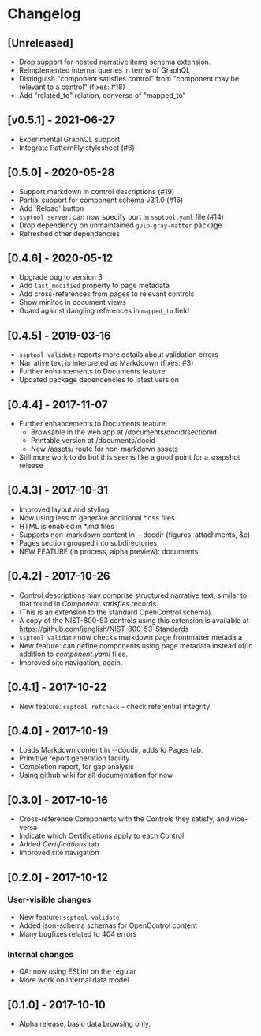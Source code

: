 # Changelog

## [Unreleased]
- Drop support for nested narrative items schema extension.
- Reimplemented internal queries in terms of GraphQL
- Distinguish "component satisfies control" from
  "component may be relevant to a control" (fixes: #18)
- Add "related_to" relation, converse of "mapped_to"

## [v0.5.1] - 2021-06-27
- Experimental GraphQL support 
- Integrate PatternFly stylesheet (#6)

## [0.5.0] - 2020-05-28
- Support markdown in control descriptions (#19)
- Partial support for component schema v3.1.0 (#16)
- Add 'Reload' button
- `ssptool server`: can now specify port in `ssptool.yaml` file (#14)
- Drop dependency on unmaintained `gulp-gray-matter` package
- Refreshed other dependencies

## [0.4.6] - 2020-05-12
- Upgrade pug to version 3
- Add `last_modified` property to page metadata
- Add cross-references from pages to relevant controls
- Show minitoc in document views
- Guard against dangling references in `mapped_to` field

## [0.4.5] - 2019-03-16
- `ssptool validate` reports more details about validation errors
- Narrative text is interpreted as Markddown (fixes: #3)
- Further enhancements to Documents feature
- Updated package dependencies to latest version

## [0.4.4] - 2017-11-07
- Further enhancements to Documents feature:
  - Browsable in the web app at /documents/docid/sectionid
  - Printable version at /documents/docid
  - New /assets/ route for non-markdown assets
- Still more work to do but this seems like a good point for a snapshot release 

## [0.4.3] - 2017-10-31
- Improved layout and styling
- Now using less to generate additional *.css files
- HTML is enabled in *.md files
- Supports non-markdown content in --docdir (figures, attachments, &c)
- Pages section grouped into subdirectories
- NEW FEATURE (in process, alpha preview): documents

## [0.4.2] - 2017-10-26
- Control descriptions may comprise structured narrative text,
  similar to that found in *Component.satisfies* records.  
- (This is an extension to the standard OpenControl schema).
- A copy of the NIST-800-53 controls using this extension is 
  available at https://github.com/jenglish/NIST-800-53-Standards
- `ssptool validate` now checks markdown page frontmatter metadata
- New feature: can define components using page metadata 
  instead of/in addition to *component.yaml* files.
- Improved site navigation, again.

## [0.4.1] - 2017-10-22
- New feature: `ssptool refcheck` - check referential integrity

## [0.4.0] - 2017-10-19
- Loads Markdown content in --docdir, adds to Pages tab.
- Primitive report generation facility
- Completion report, for gap analysis 
- Using github wiki for all documentation for now

## [0.3.0] - 2017-10-16
- Cross-reference Components with the Controls they satisfy, and vice-versa
- Indicate which Certifications apply to each Control
- Added _Certifications_ tab
- Improved site navigation

## [0.2.0] - 2017-10-12
### User-visible changes
- New feature: `ssptool validate`
- Added json-schema schemas for OpenControl content
- Many bugfixes related to 404 errors
### Internal changes
- QA: now using ESLint on the regular
- More work on internal data model

## [0.1.0] - 2017-10-10
- Alpha release, basic data browsing only.
